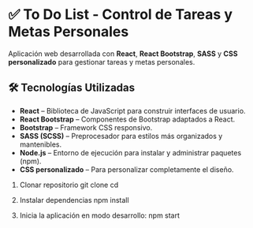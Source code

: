 # ✅ To Do List - Control de Tareas y Metas Personales

Aplicación web desarrollada con **React**, **React Bootstrap**, **SASS** y **CSS personalizado** para gestionar tareas y metas personales.

## 🛠 Tecnologías Utilizadas

- **React** – Biblioteca de JavaScript para construir interfaces de usuario.
- **React Bootstrap** – Componentes de Bootstrap adaptados a React.
- **Bootstrap** – Framework CSS responsivo.
- **SASS (SCSS)** – Preprocesador para estilos más organizados y mantenibles.
- **Node.js** – Entorno de ejecución para instalar y administrar paquetes (npm).
- **CSS personalizado** – Para personalizar completamente el diseño.

1. Clonar repositorio
git clone
cd
2. Instalar dependencias
npm install

3. Inicia la aplicación en modo desarrollo:
npm start
